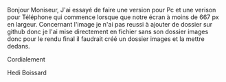 Bonjour Moniseur,
J'ai essayé de faire une version pour Pc et une verison pour Téléphone qui commence lorsque que notre écran à moins de 667 px en largeur.
Concernant l'image je n'ai pas reussi à ajouter de dossier sur github donc je l'ai mise directement en fichier sans son dossier images donc pour le rendu final il faudrait créé un dossier images et la mettre dedans.

Cordialement

Hedi Boissard
